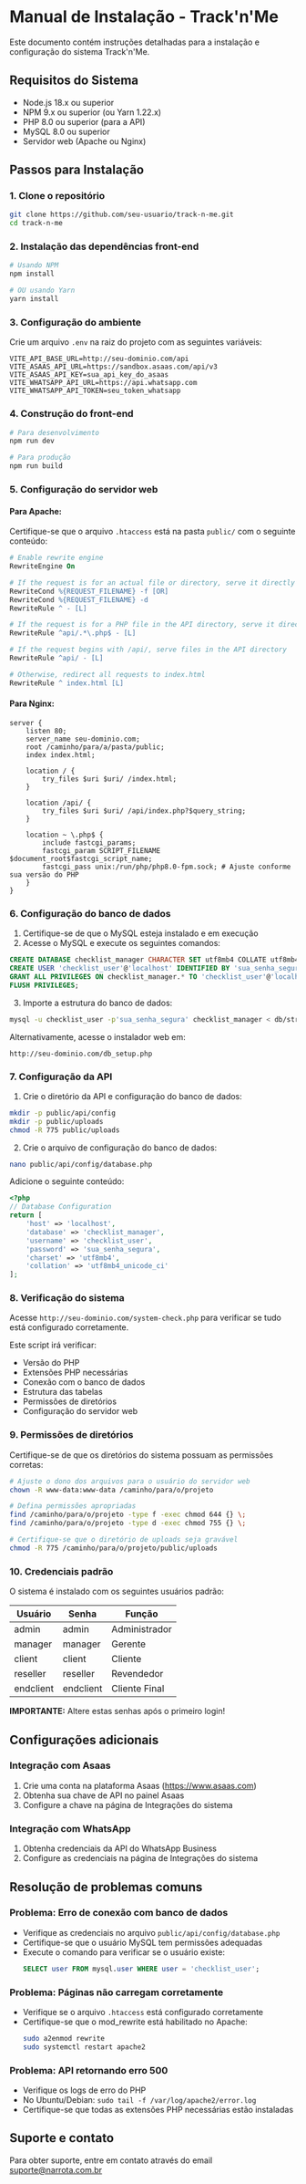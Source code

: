 
# Manual de Instalação - Track'n'Me

Este documento contém instruções detalhadas para a instalação e configuração do sistema Track'n'Me.

## Requisitos do Sistema

- Node.js 18.x ou superior
- NPM 9.x ou superior (ou Yarn 1.22.x)
- PHP 8.0 ou superior (para a API)
- MySQL 8.0 ou superior
- Servidor web (Apache ou Nginx)

## Passos para Instalação

### 1. Clone o repositório

```bash
git clone https://github.com/seu-usuario/track-n-me.git
cd track-n-me
```

### 2. Instalação das dependências front-end

```bash
# Usando NPM
npm install

# OU usando Yarn
yarn install
```

### 3. Configuração do ambiente

Crie um arquivo `.env` na raiz do projeto com as seguintes variáveis:

```
VITE_API_BASE_URL=http://seu-dominio.com/api
VITE_ASAAS_API_URL=https://sandbox.asaas.com/api/v3
VITE_ASAAS_API_KEY=sua_api_key_do_asaas
VITE_WHATSAPP_API_URL=https://api.whatsapp.com
VITE_WHATSAPP_API_TOKEN=seu_token_whatsapp
```

### 4. Construção do front-end

```bash
# Para desenvolvimento
npm run dev

# Para produção
npm run build
```

### 5. Configuração do servidor web

#### Para Apache:

Certifique-se que o arquivo `.htaccess` está na pasta `public/` com o seguinte conteúdo:

```apache
# Enable rewrite engine
RewriteEngine On

# If the request is for an actual file or directory, serve it directly
RewriteCond %{REQUEST_FILENAME} -f [OR]
RewriteCond %{REQUEST_FILENAME} -d
RewriteRule ^ - [L]

# If the request is for a PHP file in the API directory, serve it directly
RewriteRule ^api/.*\.php$ - [L]

# If the request begins with /api/, serve files in the API directory
RewriteRule ^api/ - [L]

# Otherwise, redirect all requests to index.html
RewriteRule ^ index.html [L]
```

#### Para Nginx:

```nginx
server {
    listen 80;
    server_name seu-dominio.com;
    root /caminho/para/a/pasta/public;
    index index.html;

    location / {
        try_files $uri $uri/ /index.html;
    }

    location /api/ {
        try_files $uri $uri/ /api/index.php?$query_string;
    }

    location ~ \.php$ {
        include fastcgi_params;
        fastcgi_param SCRIPT_FILENAME $document_root$fastcgi_script_name;
        fastcgi_pass unix:/run/php/php8.0-fpm.sock; # Ajuste conforme sua versão do PHP
    }
}
```

### 6. Configuração do banco de dados

1. Certifique-se de que o MySQL esteja instalado e em execução
2. Acesse o MySQL e execute os seguintes comandos:

```sql
CREATE DATABASE checklist_manager CHARACTER SET utf8mb4 COLLATE utf8mb4_unicode_ci;
CREATE USER 'checklist_user'@'localhost' IDENTIFIED BY 'sua_senha_segura';
GRANT ALL PRIVILEGES ON checklist_manager.* TO 'checklist_user'@'localhost';
FLUSH PRIVILEGES;
```

3. Importe a estrutura do banco de dados:

```bash
mysql -u checklist_user -p'sua_senha_segura' checklist_manager < db/structure.sql
```

Alternativamente, acesse o instalador web em:

```
http://seu-dominio.com/db_setup.php
```

### 7. Configuração da API

1. Crie o diretório da API e configuração do banco de dados:

```bash
mkdir -p public/api/config
mkdir -p public/uploads
chmod -R 775 public/uploads
```

2. Crie o arquivo de configuração do banco de dados:

```bash
nano public/api/config/database.php
```

Adicione o seguinte conteúdo:

```php
<?php
// Database Configuration
return [
    'host' => 'localhost',
    'database' => 'checklist_manager',
    'username' => 'checklist_user',
    'password' => 'sua_senha_segura',
    'charset' => 'utf8mb4',
    'collation' => 'utf8mb4_unicode_ci'
];
```

### 8. Verificação do sistema

Acesse `http://seu-dominio.com/system-check.php` para verificar se tudo está configurado corretamente.

Este script irá verificar:
- Versão do PHP
- Extensões PHP necessárias
- Conexão com o banco de dados
- Estrutura das tabelas
- Permissões de diretórios
- Configuração do servidor web

### 9. Permissões de diretórios

Certifique-se de que os diretórios do sistema possuam as permissões corretas:

```bash
# Ajuste o dono dos arquivos para o usuário do servidor web
chown -R www-data:www-data /caminho/para/o/projeto

# Defina permissões apropriadas
find /caminho/para/o/projeto -type f -exec chmod 644 {} \;
find /caminho/para/o/projeto -type d -exec chmod 755 {} \;

# Certifique-se que o diretório de uploads seja gravável
chmod -R 775 /caminho/para/o/projeto/public/uploads
```

### 10. Credenciais padrão

O sistema é instalado com os seguintes usuários padrão:

| Usuário     | Senha       | Função       |
|-------------|-------------|--------------|
| admin       | admin       | Administrador|
| manager     | manager     | Gerente      |
| client      | client      | Cliente      |
| reseller    | reseller    | Revendedor   |
| endclient   | endclient   | Cliente Final|

**IMPORTANTE:** Altere estas senhas após o primeiro login!

## Configurações adicionais

### Integração com Asaas

1. Crie uma conta na plataforma Asaas (https://www.asaas.com)
2. Obtenha sua chave de API no painel Asaas
3. Configure a chave na página de Integrações do sistema

### Integração com WhatsApp

1. Obtenha credenciais da API do WhatsApp Business
2. Configure as credenciais na página de Integrações do sistema

## Resolução de problemas comuns

### Problema: Erro de conexão com banco de dados
- Verifique as credenciais no arquivo `public/api/config/database.php`
- Certifique-se que o usuário MySQL tem permissões adequadas
- Execute o comando para verificar se o usuário existe:
  ```sql
  SELECT user FROM mysql.user WHERE user = 'checklist_user';
  ```

### Problema: Páginas não carregam corretamente
- Verifique se o arquivo `.htaccess` está configurado corretamente
- Certifique-se que o mod_rewrite está habilitado no Apache:
  ```bash
  sudo a2enmod rewrite
  sudo systemctl restart apache2
  ```

### Problema: API retornando erro 500
- Verifique os logs de erro do PHP
- No Ubuntu/Debian: `sudo tail -f /var/log/apache2/error.log`
- Certifique-se que todas as extensões PHP necessárias estão instaladas

## Suporte e contato

Para obter suporte, entre em contato através do email suporte@narrota.com.br

